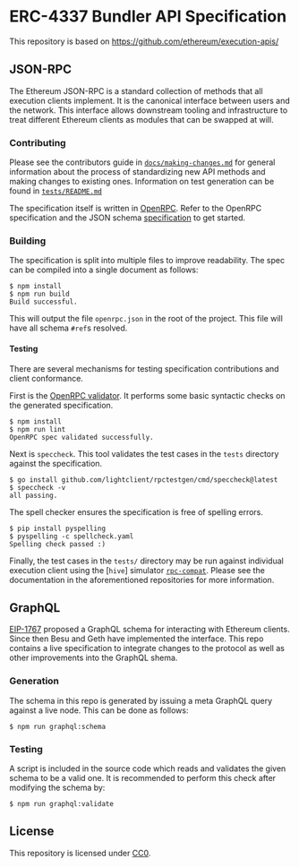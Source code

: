 # ERC-4337 Bundler API Specification
This repository is based on https://github.com/ethereum/execution-apis/
## JSON-RPC

The Ethereum JSON-RPC is a standard collection of methods that all execution
clients implement. It is the canonical interface between users and the network.
This interface allows downstream tooling and infrastructure to treat different
Ethereum clients as modules that can be swapped at will.

### Contributing

Please see the contributors guide in [`docs/making-changes.md`][making-changes]
for general information about the process of standardizing new API methods and
making changes to existing ones. Information on test generation can be found
in [`tests/README.md`][test-gen]

The specification itself is written in [OpenRPC][openrpc]. Refer to the OpenRPC
specification and the JSON schema [specification][json-schema] to get started.

### Building

The specification is split into multiple files to improve readability. The 
spec can be compiled into a single document as follows:

```console
$ npm install
$ npm run build
Build successful.
```

This will output the file `openrpc.json` in the root of the project. This file
will have all schema `#ref`s resolved.

#### Testing

There are several mechanisms for testing specification contributions and client
conformance. 

First is the [OpenRPC validator][validator]. It performs some basic syntactic
checks on the generated specification.

```console
$ npm install
$ npm run lint
OpenRPC spec validated successfully.
```

Next is `speccheck`. This tool validates the test cases in the `tests`
directory against the specification.

```console
$ go install github.com/lightclient/rpctestgen/cmd/speccheck@latest
$ speccheck -v
all passing.
```

The spell checker ensures the specification is free of spelling errors.

```console
$ pip install pyspelling
$ pyspelling -c spellcheck.yaml
Spelling check passed :)
```

Finally, the test cases in the `tests/` directory may be run against individual
execution client using the [`hive`] simulator [`rpc-compat`][rpc-compat].
Please see the documentation in the aforementioned repositories for more
information.

## GraphQL

[EIP-1767][eip-1767] proposed a GraphQL schema for interacting with Ethereum clients. Since then Besu and Geth have implemented the interface. This repo contains a live specification to integrate changes to the protocol as well as other improvements into the GraphQL shema.

### Generation

The schema in this repo is generated by issuing a meta GraphQL query against a live node. This can be done as follows:

```console
$ npm run graphql:schema
```

### Testing

A script is included in the source code which reads and validates the given schema to be a valid one. It is recommended to perform this check after modifying the schema by:

```console
$ npm run graphql:validate
```

## License

This repository is licensed under [CC0](LICENSE).

[openrpc]: https://open-rpc.org
[validator]: https://open-rpc.github.io/schema-utils-js/globals.html#validateopenrpcdocument
[graphql-schema]: http://graphql-schema.ethdevops.io/?url=https://raw.githubusercontent.com/ethereum/execution-apis/main/graphql.json
[eip-1767]: https://eips.ethereum.org/EIPS/eip-1767
[making-changes]: docs/making-changes.md
[json-schema]: https://json-schema.org 
[hive]: https://github.com/ethereum/hive
[rpc-compat]: https://github.com/ethereum/hive/tree/master/simulators/ethereum/rpc-compat
[test-gen]: tests/README.md
